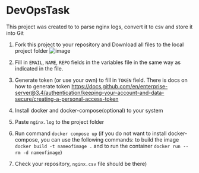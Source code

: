# DevOpsTask

This project was created to to parse nginx logs, convert it to csv and store it into Git

1. Fork this project to your repository  and Download all files to the local project folder
![image](https://user-images.githubusercontent.com/79805424/191814639-ee36a773-562f-4534-b5df-f02d9b2ee03e.png)

2. Fill in `EMAIL`, `NAME`, `REPO` fields in the variables file in the same way as indicated in the file.

3. Generate token (or use your own) to fill in `TOKEN` field.
There is docs on how to generate token
https://docs.github.com/en/enterprise-server@3.4/authentication/keeping-your-account-and-data-secure/creating-a-personal-access-token

4. Install docker and docker-compose(optional) to your system 

5. Paste `nginx.log` to the project folder 

6. Run command `docker compose up` (if you do not want to install docker-compose, you can use the following commands: to build the image `docker build -t nameofimage .` and to run the container `docker run --rm -d nameofimage`)

7. Check your repository, `nginx.csv` file should be there)
